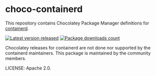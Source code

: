 ﻿# choco-containerd

This repository contains Chocolatey Package Manager definitions for
[containerd](https://chocolatey.org/packages/containerd).

[![Latest version released](https://img.shields.io/chocolatey/v/containerd)](https://chocolatey.org/packages/containerd)
[![Package downloads count](https://img.shields.io/chocolatey/dt/containerd)](https://chocolatey.org/packages/containerd)

Chocolatey releases for containerd are not done nor supported by the containerd maintainers.
This package is maintained by the community members.

LICENSE: Apache 2.0.

